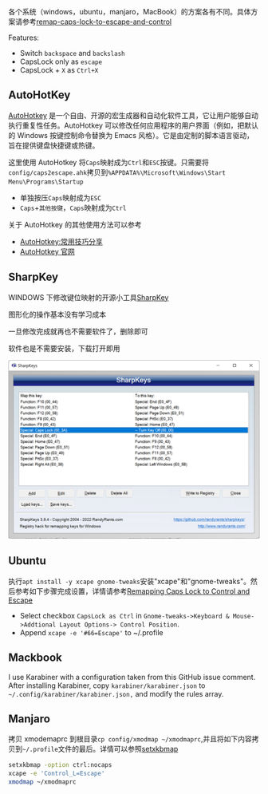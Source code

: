 
各个系统（windows，ubuntu，manjaro，MacBook）的方案各有不同。具体方案请参考[remap-caps-lock-to-escape-and-control][]

Features:

- Switch `backspace` and `backslash`
- CapsLock only as `escape`
- CapsLock + `X` as `Ctrl+X`

## AutoHotKey

[AutoHotkey] 是一个自由、开源的宏生成器和自动化软件工具，它让用户能够自动执行重复性任务。AutoHotkey 可以修改任何应用程序的用户界面（例如，把默认的 Windows 按键控制命令替换为 Emacs 风格）。它是由定制的脚本语言驱动，旨在提供键盘快捷键或热键。

这里使用 AutoHotkey 将`Caps`映射成为`Ctrl`和`ESC`按键。只需要将`config/caps2escape.ahk`拷贝到`%APPDATA%\Microsoft\Windows\Start Menu\Programs\Startup`

- 单独按压`Caps`映射成为`ESC`
- `Caps`+`其他按键`，`Caps`映射成为`Ctrl`

关于 AutoHotkey 的其他使用方法可以参考

- [AutoHotkey:常用技巧分享][]
- [AutoHotkey 官网][autohotkey]

## SharpKey

WINDOWS 下修改键位映射的开源小工具[SharpKey][]

图形化的操作基本没有学习成本

一旦修改完成就再也不需要软件了，删除即可

软件也是不需要安装，下载打开即用

![img](../img/sharpkeys.png)

## Ubuntu

执行`apt install -y xcape gnome-tweaks`安装"xcape"和"gnome-tweaks"。然后参考如下步骤完成设置，详情请参考[Remapping Caps Lock to Control and Escape][]

- Select checkbox `CapsLock as Ctrl` in `Gnome-tweaks->Keyboard & Mouse->Addtional Layout Options-> Control Position`.
- Append `xcape -e '#66=Escape'` to ~/.profile

## Mackbook

I use Karabiner with a configuration taken from this GitHub issue comment. After installing Karabiner, copy `karabiner/karabiner.json` to `~/.config/karabiner/karabiner.json,` and modify the rules array.

## Manjaro

拷贝 xmodemaprc 到根目录`cp config/xmodmap ~/xmodmaprc`,并且将如下内容拷贝到`~/.profile`文件的最后。详情可以参照[setxkbmap][]

```bash
setxkbmap -option ctrl:nocaps
xcape -e 'Control_L=Escape'
xmodmap ~/xmodmaprc
```

[remap-caps-lock-to-escape-and-control]: https://www.dannyguo.com/blog/remap-caps-lock-to-escape-and-control
[setxkbmap]: https://my.oschina.net/swanf/blog/1549976
[remapping caps lock to control and escape]: https://askubuntu.com/questions/177824/remapping-caps-lock-to-control-and-escape-not-the-usual-way/228379#228379
[sharpkey]: https://github.com/randyrants/sharpkeys
[autohotkey:常用技巧分享]: https://zhuanlan.zhihu.com/p/103357456
[autohotkey]: https://github.com/AutoHotkey/AutoHotkey
